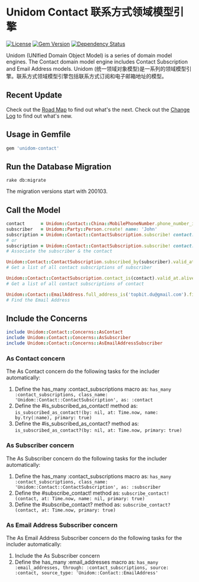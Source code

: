 # Unidom Contact 联系方式领域模型引擎

[![License](https://img.shields.io/badge/license-MIT-green.svg)](http://opensource.org/licenses/MIT)
[![Gem Version](https://badge.fury.io/rb/unidom-contact.svg)](https://badge.fury.io/rb/unidom-contact)
[![Dependency Status](https://gemnasium.com/badges/github.com/topbitdu/unidom-contact.svg)](https://gemnasium.com/github.com/topbitdu/unidom-contact)

Unidom (UNIfied Domain Object Model) is a series of domain model engines. The Contact domain model engine includes Contact Subscription and Email Address models.
Unidom (统一领域对象模型)是一系列的领域模型引擎。联系方式领域模型引擎包括联系方式订阅和电子邮箱地址的模型。



## Recent Update

Check out the [Road Map](ROADMAP.md) to find out what's the next.
Check out the [Change Log](CHANGELOG.md) to find out what's new.



## Usage in Gemfile

```ruby
gem 'unidom-contact'
```



## Run the Database Migration

```shell
rake db:migrate
```
The migration versions start with 200103.



## Call the Model

```ruby
contact      = Unidom::Contact::China::MobilePhoneNumber.phone_number_is('13912345678').valid_at.alive.first_or_create!
subscriber   = Unidom::Party::Person.create! name: 'John'
subscription = Unidom::Contact::ContactSubscription.subscribe! contact: contact, subscriber: subscriber, name: 'John Mobile', primary: true, grade: 0, priority: 0, opened_at: Time.now
# or
subscription = Unidom::Contact::ContactSubscription.subscribe! contact: contact, subscriber: subscriber
# Associate the subscriber & the contact

Unidom::Contact::ContactSubscription.subscribed_by(subscriber).valid_at.alive
# Get a list of all contact subscriptions of subscriber

Unidom::Contact::ContactSubscription.contact_is(contact).valid_at.alive
# Get a list of all contact subscriptions of contact

Unidom::Contact::EmailAddress.full_address_is('topbit.du@gmail.com').first
# Find the Email Address

```



## Include the Concerns

```ruby
include Unidom::Contact::Concerns::AsContact
include Unidom::Contact::Concerns::AsSubscriber
include Unidom::Contact::Concerns::AsEmailAddressSubscriber
```

### As Contact concern

The As Contact concern do the following tasks for the includer automatically:  
1. Define the has_many :contact_subscriptions macro as: ``has_many :contact_subscriptions, class_name: 'Unidom::Contact::ContactSubscription', as: :contact``
2. Define the #is_subscribed_as_contact! method as: ``is_subscribed_as_contact!(by: nil, at: Time.now, name: by.try(:name), primary: true)``
3. Define the #is_subscribed_as_contact? method as: ``is_subscribed_as_contact?(by: nil, at: Time.now, primary: true)``

### As Subscriber concern

The As Subscriber concern do the following tasks for the includer automatically:  
1. Define the has_many :contact_subscriptions macro as: ``has_many :contact_subscriptions, class_name: 'Unidom::Contact::ContactSubscription', as: :subscriber``
2. Define the #subscribe_contact! method as: ``subscribe_contact!(contact, at: Time.now, name: nil, primary: true)``
3. Define the #subscribe_contact? method as: ``subscribe_contact?(contact, at: Time.now, primary: true)``

### As Email Address Subscriber concern

The As Email Address Subscriber concern do the following tasks for the includer automatically:  
1. Include the As Subscriber concern
2. Define the has_many :email_addresses macro as: ``has_many :email_addresses, through: :contact_subscriptions, source: :contact, source_type: 'Unidom::Contact::EmailAddress'``
